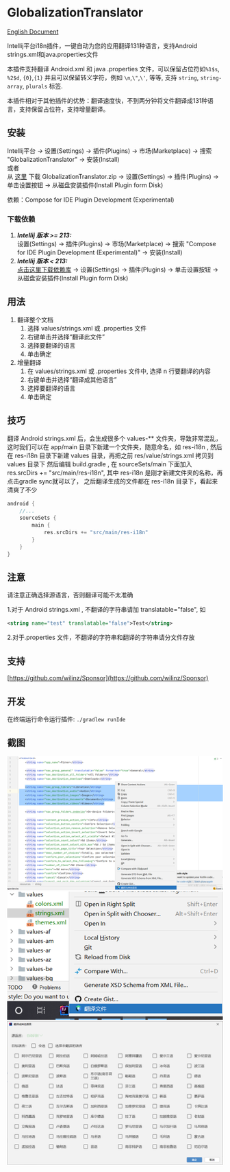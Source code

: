 # GlobalizationTranslator

[English Document](README.md)

Intellij平台i18n插件，一键自动为您的应用翻译131种语言，支持Android strings.xml和java.properties文件

本插件支持翻译 Android.xml 和 java .properties 文件，可以保留占位符如```%1$s```, ```%2$d```, ```{0}```,```{1}``` 并且可以保留转义字符，例如 ```\n```,```\"```,```\'```, 等等, 支持 ```string```, ```string-array```, ```plurals``` 标签.

本插件相对于其他插件的优势：翻译速度快，不到两分钟将文件翻译成131种语言，支持保留占位符，支持增量翻译。

## 安装

Intellij平台 -> 设置(Settings) -> 插件(Plugins) -> 市场(Marketplace) -> 搜索 "GlobalizationTranslator" -> 安装(Install)  
或者  
从 [这里](https://github.com/wilinz/globalization-translator/releases) 下载 GlobalizationTranslator.zip -> 设置(Settings) -> 插件(Plugins) -> 单击设置按钮  -> 从磁盘安装插件(Install Plugin form Disk)

依赖：Compose for IDE Plugin Development (Experimental)

### 下载依赖

1. **_Intellij 版本 >= 213:_**  
   设置(Settings) -> 插件(Plugins) -> 市场(Marketplace) -> 搜索 "Compose for IDE Plugin Development (Experimental)" -> 安装(Install)
2. **_Intellij 版本 < 213:_**  
   [点击这里下载依赖库](https://github.com/wilinz/globalization-translator/releases/download/1.0.0/Compose_Intellij_Plugin_Base-0.1.0.zip)
   -> 设置(Settings) -> 插件(Plugins) -> 单击设置按钮  -> 从磁盘安装插件(Install Plugin form Disk)

## 用法
1. 翻译整个文档
    1. 选择 values/strings.xml 或 .properties 文件
    2. 右键单击并选择“翻译此文件”
    3. 选择要翻译的语言
    4. 单击确定
2. 增量翻译
    1. 在 values/strings.xml 或 .properties 文件中, 选择 n 行要翻译的内容
    2. 右键单击并选择“翻译成其他语言”
    3. 选择要翻译的语言
    4. 单击确定

## 技巧
翻译 Android strings.xml 后，会生成很多个 values-** 文件夹，导致非常混乱，这时我们可以在 app/main 目录下新建一个文件夹，随意命名，如 res-i18n ,
然后在 res-i18n 目录下新建 values 目录，再把之前 res/value/strings.xml 拷贝到 values 目录下
然后编辑 build.gradle , 在 sourceSets/main 下面加入 res.srcDirs += "src/main/res-i18n", 其中 res-i18n 是刚才新建文件夹的名称，再点击gradle sync就可以了，
之后翻译生成的文件都在 res-i18n 目录下，看起来清爽了不少
```gradle
android {
    //...
    sourceSets {
        main {
            res.srcDirs += "src/main/res-i18n"
        }
    }
}
```

## 注意
请注意正确选择源语言，否则翻译可能不太准确

1.对于 Android strings.xml , 不翻译的字符串请加 translatable="false", 
如 
```xml
<string name="test" translatable="false">Test</string>
```
2.对于.properties 文件，不翻译的字符串和翻译的字符串请分文件存放

## 支持
[https://github.com/wilinz/Sponsor](https://github.com/wilinz/Sponsor)

## 开发
在终端运行命令运行插件: `./gradlew runIde`

## 截图
<img src="img/20220417014525.png"   />
<img src="img/20220417014733.png"  />
<img src="img/20220417014758.png"   />
